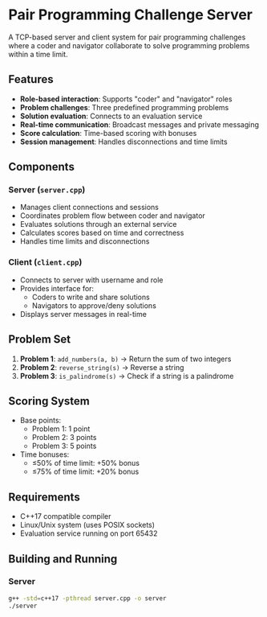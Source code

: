 # Pair Programming Challenge Server

A TCP-based server and client system for pair programming challenges where a coder and navigator collaborate to solve programming problems within a time limit.

## Features

- **Role-based interaction**: Supports "coder" and "navigator" roles
- **Problem challenges**: Three predefined programming problems
- **Solution evaluation**: Connects to an evaluation service
- **Real-time communication**: Broadcast messages and private messaging
- **Score calculation**: Time-based scoring with bonuses
- **Session management**: Handles disconnections and time limits

## Components

### Server (`server.cpp`)
- Manages client connections and sessions
- Coordinates problem flow between coder and navigator
- Evaluates solutions through an external service
- Calculates scores based on time and correctness
- Handles time limits and disconnections

### Client (`client.cpp`)
- Connects to server with username and role
- Provides interface for:
  - Coders to write and share solutions
  - Navigators to approve/deny solutions
- Displays server messages in real-time

## Problem Set

1. **Problem 1**: `add_numbers(a, b)` → Return the sum of two integers
2. **Problem 2**: `reverse_string(s)` → Reverse a string
3. **Problem 3**: `is_palindrome(s)` → Check if a string is a palindrome

## Scoring System

- Base points:
  - Problem 1: 1 point
  - Problem 2: 3 points
  - Problem 3: 5 points
- Time bonuses:
  - ≤50% of time limit: +50% bonus
  - ≤75% of time limit: +20% bonus

## Requirements

- C++17 compatible compiler
- Linux/Unix system (uses POSIX sockets)
- Evaluation service running on port 65432

## Building and Running

### Server
```bash
g++ -std=c++17 -pthread server.cpp -o server
./server